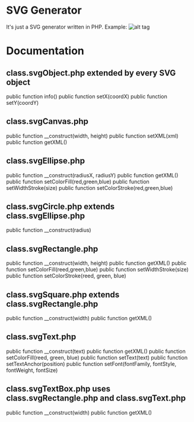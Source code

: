 SVG Generator
===

It's just a SVG generator written in PHP. Example:
![alt tag](http://i.imgur.com/7IlBv3P.png)

Documentation
===

class.svgObject.php extended by every SVG object
-------------------------
public function info()
public function setX(coordX)
public function setY(coordY)

class.svgCanvas.php
-------------------------
public function __construct(width, height)
public function setXML(xml)
public function getXML()

class.svgEllipse.php
-------------------------
public function __construct(radiusX, radiusY)
public function getXML()
public function setColorFill(red,green,blue)
public function setWidthStroke(size)
public function setColorStroke(red,green,blue)

class.svgCircle.php extends class.svgEllipse.php
-------------------------
public function __construct(radius)

class.svgRectangle.php
-------------------------
public function __construct(width, height)
public function getXML()
public function setColorFill(reed,green,blue)
public function setWidthStroke(size)
public function setColorStroke(reed, green, blue)

class.svgSquare.php extends class.svgRectangle.php
-------------------------
public function __construct(width)
public function getXML()

class.svgText.php
-------------------------
public function __construct(text)
public function getXML()
public function setColorFill(reed, green, blue)
public function setText(text)
public function setTextAnchor(position)
public function setFont(fontFamily, fontStyle, fontWeight, fontSize)

class.svgTextBox.php uses class.svgRectangle.php and class.svgText.php
-------------------------
public function __construct(width)
public function getXML()